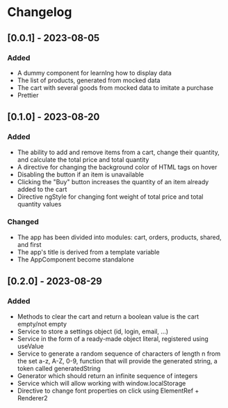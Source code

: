 # Changelog

## [0.0.1] - 2023-08-05

### Added

- A dummy component for learnIng how to display data
- The list of products, generated from mocked data
- The cart with several goods from mocked data to imitate a purchase
- Prettier

## [0.1.0] - 2023-08-20

### Added

- The ability to add and remove items from a cart, change their quantity, and calculate the total price and total quantity
- A directive for changing the background color of HTML tags on hover
- Disabling the button if an item is unavailable
- Clicking the "Buy" button increases the quantity of an item already added to the cart
- Directive ngStyle for changing font weight of total price and total quantity values

### Changed

- The app has been divided into modules: cart, orders, products, shared, and first
- The app's title is derived from a template variable
- The AppComponent become standalone

## [0.2.0] - 2023-08-29

### Added

- Methods to clear the cart and return a boolean value is the cart empty/not empty
- Service to store a settings object (id, login, email, ...)
- Service in the form of a ready-made object literal, registered using useValue
- Service to generate a random sequence of characters of length n from the set a-z, A-Z, 0-9, function that will provide the generated string, a token called generatedString
- Generator which should return an infinite sequence of integers
- Service which will allow working with window.localStorage
- Directive to change font properties on click using ElementRef + Renderer2

